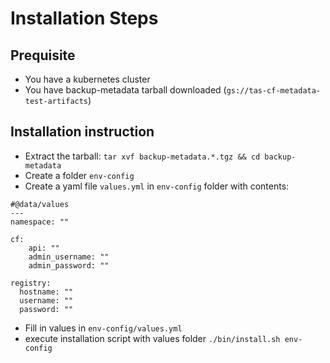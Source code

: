 # Installation Steps

## Prequisite
- You have a kubernetes cluster
- You have backup-metadata tarball downloaded (`gs://tas-cf-metadata-test-artifacts`)

## Installation instruction
- Extract the tarball:
`tar xvf backup-metadata.*.tgz && cd backup-metadata`
- Create a folder `env-config`
- Create a yaml file `values.yml` in `env-config` folder with contents:
```
#@data/values
---
namespace: ""

cf:
    api: ""
    admin_username: ""
    admin_password: ""

registry:
  hostname: ""
  username: ""
  password: ""

```
- Fill in values in `env-config/values.yml`
- execute installation script with values folder
`./bin/install.sh env-config`